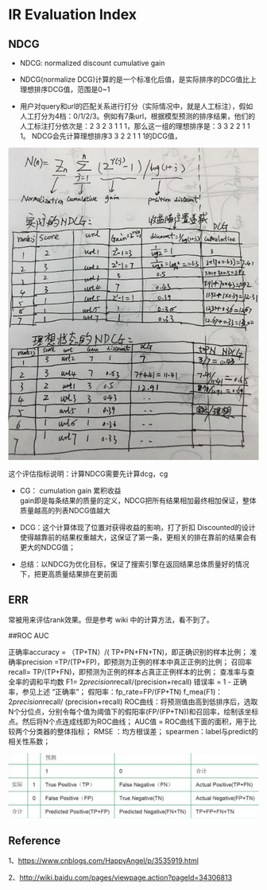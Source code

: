 # IR Evaluation Index 

## NDCG

* NDCG: normalized discount cumulative gain

* NDCG(normalize DCG)计算的是一个标准化后值，是实际排序的DCG值比上理想排序DCG值，范围是0~1

* 用户对query和url的匹配关系进行打分（实际情况中，就是人工标注），假如人工打分为4档：0/1/2/3。例如有7条url，根据模型预测的排序结果，他们的人工标注打分依次是：2 3 2 3 1 1 1，那么这一组的理想排序是：3 3 2 2 1 1 1。 NDCG会先计算理想排序3 3 2 2 1 1 1的DCG值，


![](/assets/2_IR_evalation_index.png)


这个评估指标说明：计算NDCG需要先计算dcg，cg

* CG： cumulation gain  累积收益  
gain即是每条结果的质量的定义，NDCG把所有结果相加最终相加保证，整体质量越高的列表NDCG值越大
* DCG：这个计算体现了位置对获得收益的影响，打了折扣  Discounted的设计使得越靠前的结果权重越大，这保证了第一条，更相关的排在靠前的结果会有更大的NDCG值；

* 总结：以NDCG为优化目标，保证了搜索引擎在返回结果总体质量好的情况下，把更高质量结果排在更前面



## ERR

常被用来评估rank效果。但是参考 wiki 中的计算方法，看不到了。


##ROC AUC

正确率accuracy = （TP+TN）/( TP+PN+FN+TN)，即正确识别的样本比例；
准确率precision =TP/(TP+FP)，即预测为正例的样本中真正正例的比例；
召回率 recall= TP/(TP+FN)，即预测为正例的样本占真正正例样本的比例；
查准率与查全率的调和平均数 F1= 2*precision*recall/(precision+recall)
错误率 = 1 - 正确率，参见上述 “正确率”；
假阳率：fp_rate=FP/(FP+TN)
f_mea(F1)：2*precision*recall/ (precision+recall)
ROC曲线：将预测值由高到低排序后，选取N个分位点，分别令每个值为阈值下的假阳率(FP/(FP+TN))和召回率，绘制该坐标点。然后将N个点连成线即为ROC曲线；
AUC值 = ROC曲线下面的面积，用于比较两个分类器的整体指标；
RMSE ：均方根误差；
spearmen：label与predict的相关性系数；

![](/assets/混淆矩阵.png)



## Reference

1、https://www.cnblogs.com/HappyAngel/p/3535919.html

2、http://wiki.baidu.com/pages/viewpage.action?pageId=34306813